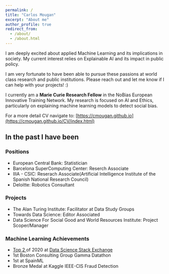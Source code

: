 ```yaml
---
permalink: /
title: "Carlos Mougan"
excerpt: "About me"
author_profile: true
redirect_from: 
  - /about/
  - /about.html
---
```


I am deeply excited about applied Machine Learning and its implications in society. 
My current interest relies on Explainable AI and its impact in public policy.

I am very fortunate to have been able to pursue these passions at world class research and public institutions.
Please reach out and let me know if I can help with your projects! :)

I currently am a __Marie Curie Research Fellow__ in the NoBias European Innovative Training Network.
My research is focused on AI and Ethics, particularly on explaining machine learning models to detect social bias.

For a more detail CV navigate to:  [https://cmougan.github.io](https://cmougan.github.io/CV/index.html)



## In the past I have been
### Positions

<ul>
  <li>European Central Bank: Statistician</li>
  <li>Barcelona SuperComputing Center: Reserch Associate</li>
  <li>IIIA - CSIC: Reserach Associate(Artificial Intelligence Institute of the Spanish National Research Council)</li>
  <li>Deloitte: Robotics Consultant</li>

</ul>

### Projects

<ul>
  <li>The Alan Turing Institute: Facilitator at Data Study Groups</li>
  <li>Towards Data Science: Editor Associated</li>
  <li>Data Science For Social Good and World Resources Institute: Project Scoper/Manager</li>
</ul>

### Machine Learning Achievements
<ul>
  <li><a href="https://stackexchange.com/leagues/557/year/datascience/2020-01-01">Top 2 </a> of 2020 at <a href="https://datascience.stackexchange.com/users/86339/carlos-mougan"> Data Science Stack Exchange </a></li>
  <li>1st Boston Consulting Group Gamma Datathon</li>
  <li>1st at SpainML</li>
  <li>Bronze Medal at Kaggle IEEE-CIS Fraud Detection</li>
</ul>




